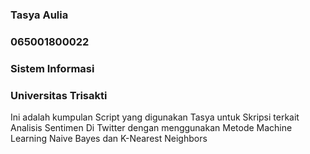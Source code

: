 ### Tasya Aulia
### 065001800022
### Sistem Informasi
### Universitas Trisakti

Ini adalah kumpulan Script yang digunakan Tasya untuk Skripsi terkait Analisis Sentimen Di Twitter 
dengan menggunakan Metode Machine Learning Naive Bayes dan K-Nearest Neighbors
